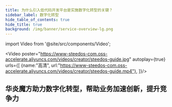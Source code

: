 ```yaml
---
title: 为什么引入低代码开发平台是实施数字化转型的关键？
sidebar_label: 数字化转型
hide_table_of_contents: true
hide_title: true
background: /img/banner/service-overview-lg.png
---
```


import Video from '@site/src/components/Video';

<Video 
    poster="https://www-steedos-com.oss-accelerate.aliyuncs.com/videos/creator/steedos-guide.jpg"
    autoplay={true}
    urls={[
        {name:"高清", url:"https://www-steedos-com.oss-accelerate.aliyuncs.com/videos/creator/steedos-guide.mp4"},
    ]}/>

## 华炎魔方助力数字化转型，帮助业务加速创新，提升竞争力
